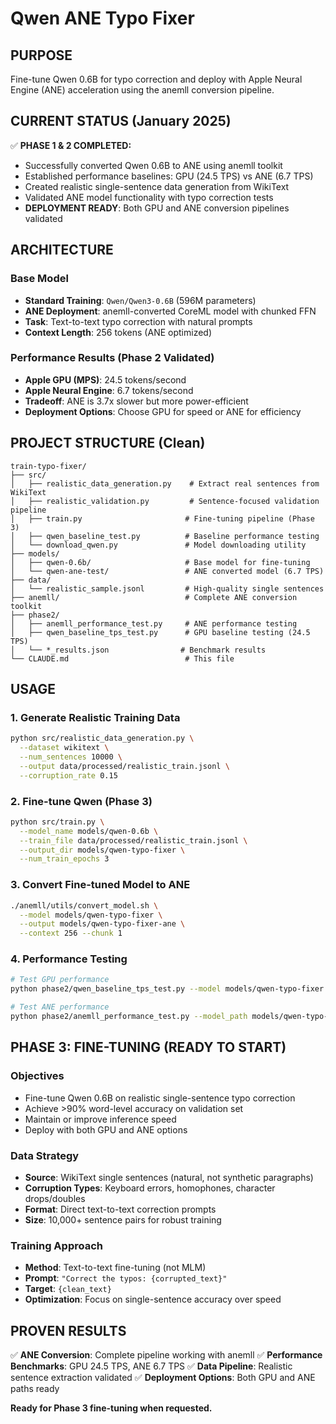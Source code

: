 # Qwen ANE Typo Fixer

## PURPOSE
Fine-tune Qwen 0.6B for typo correction and deploy with Apple Neural Engine (ANE) acceleration using the anemll conversion pipeline.

## CURRENT STATUS (January 2025)
✅ **PHASE 1 & 2 COMPLETED:**
- Successfully converted Qwen 0.6B to ANE using anemll toolkit
- Established performance baselines: GPU (24.5 TPS) vs ANE (6.7 TPS)
- Created realistic single-sentence data generation from WikiText
- Validated ANE model functionality with typo correction tests
- **DEPLOYMENT READY**: Both GPU and ANE conversion pipelines validated

## ARCHITECTURE
### Base Model
- **Standard Training**: `Qwen/Qwen3-0.6B` (596M parameters)
- **ANE Deployment**: anemll-converted CoreML model with chunked FFN
- **Task**: Text-to-text typo correction with natural prompts
- **Context Length**: 256 tokens (ANE optimized)

### Performance Results (Phase 2 Validated)
- **Apple GPU (MPS)**: 24.5 tokens/second
- **Apple Neural Engine**: 6.7 tokens/second  
- **Tradeoff**: ANE is 3.7x slower but more power-efficient
- **Deployment Options**: Choose GPU for speed or ANE for efficiency

## PROJECT STRUCTURE (Clean)
```
train-typo-fixer/
├── src/
│   ├── realistic_data_generation.py    # Extract real sentences from WikiText
│   ├── realistic_validation.py         # Sentence-focused validation pipeline
│   ├── train.py                       # Fine-tuning pipeline (Phase 3)
│   ├── qwen_baseline_test.py          # Baseline performance testing
│   └── download_qwen.py               # Model downloading utility
├── models/
│   ├── qwen-0.6b/                     # Base model for fine-tuning
│   └── qwen-ane-test/                 # ANE converted model (6.7 TPS)
├── data/
│   └── realistic_sample.jsonl         # High-quality single sentences
├── anemll/                            # Complete ANE conversion toolkit
├── phase2/
│   ├── anemll_performance_test.py     # ANE performance testing
│   ├── qwen_baseline_tps_test.py      # GPU baseline testing (24.5 TPS)
│   └── *_results.json                # Benchmark results
└── CLAUDE.md                          # This file
```

## USAGE

### 1. Generate Realistic Training Data
```bash
python src/realistic_data_generation.py \
  --dataset wikitext \
  --num_sentences 10000 \
  --output data/processed/realistic_train.jsonl \
  --corruption_rate 0.15
```

### 2. Fine-tune Qwen (Phase 3)
```bash
python src/train.py \
  --model_name models/qwen-0.6b \
  --train_file data/processed/realistic_train.jsonl \
  --output_dir models/qwen-typo-fixer \
  --num_train_epochs 3
```

### 3. Convert Fine-tuned Model to ANE
```bash
./anemll/utils/convert_model.sh \
  --model models/qwen-typo-fixer \
  --output models/qwen-typo-fixer-ane \
  --context 256 --chunk 1
```

### 4. Performance Testing
```bash
# Test GPU performance
python phase2/qwen_baseline_tps_test.py --model models/qwen-typo-fixer

# Test ANE performance
python phase2/anemll_performance_test.py --model_path models/qwen-typo-fixer-ane
```

## PHASE 3: FINE-TUNING (READY TO START)

### Objectives
- Fine-tune Qwen 0.6B on realistic single-sentence typo correction
- Achieve >90% word-level accuracy on validation set
- Maintain or improve inference speed
- Deploy with both GPU and ANE options

### Data Strategy
- **Source**: WikiText single sentences (natural, not synthetic paragraphs)
- **Corruption Types**: Keyboard errors, homophones, character drops/doubles
- **Format**: Direct text-to-text correction prompts
- **Size**: 10,000+ sentence pairs for robust training

### Training Approach
- **Method**: Text-to-text fine-tuning (not MLM)
- **Prompt**: `"Correct the typos: {corrupted_text}"`
- **Target**: `{clean_text}`
- **Optimization**: Focus on single-sentence accuracy over speed

## PROVEN RESULTS
✅ **ANE Conversion**: Complete pipeline working with anemll
✅ **Performance Benchmarks**: GPU 24.5 TPS, ANE 6.7 TPS
✅ **Data Pipeline**: Realistic sentence extraction validated
✅ **Deployment Options**: Both GPU and ANE paths ready

**Ready for Phase 3 fine-tuning when requested.**